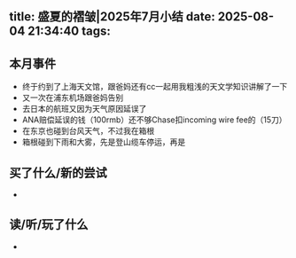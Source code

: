 title: 盛夏的褶皱|2025年7月小结
date: 2025-08-04 21:34:40
tags:
---
## 本月事件

- 终于约到了上海天文馆，跟爸妈还有cc一起用我粗浅的天文学知识讲解了一下
- 又一次在浦东机场跟爸妈告别
- 去日本的航班又因为天气原因延误了
- ANA赔偿延误的钱（100rmb）还不够Chase扣incoming wire fee的（15刀）
- 在东京也碰到台风天气，不过我在箱根
- 箱根碰到下雨和大雾，先是登山缆车停运，再是



## 买了什么/新的尝试

- 


## 读/听/玩了什么

- 